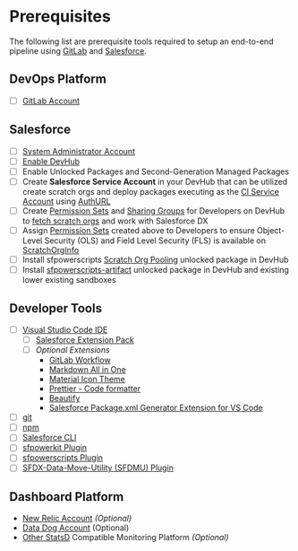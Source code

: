 # Prerequisites

The following list are prerequisite tools required to setup an end-to-end pipeline using [GitLab](https://about.gitlab.com/free-trial/) and [Salesforce](https://www.salesforce.com/).‌

## DevOps Platform

* [ ] [​GitLab Account​](https://about.gitlab.com/free-trial/)

## Salesforce

* [ ] ​[System Administrator Account](https://help.salesforce.com/s/articleView?id=How-to-change-Administrators-1327365222554&language=en_US&r=https%3A%2F%2Fwww.google.com%2F&type=1)​
* [ ] ​[Enable DevHub](https://help.salesforce.com/s/articleView?id=sf.sfdx_setup_enable_devhub.htm&type=5)
* [ ] Enable ​Unlocked Packages and Second-Generation Managed Packages
* [ ] Create **Salesforce Service Account** in your DevHub that can be utilized create scratch orgs and deploy packages executing as the [CI Service Account](https://sfpowerscripts.dxatscale.io/getting-started/prerequisites#create-a-ci-service-user-in-production) using [AuthURL](https://developer.salesforce.com/docs/atlas.en-us.sfdx_cli_reference.meta/sfdx_cli_reference/cli_reference_auth_sfdxurl.htm)​
* [ ] Create [Permission Sets](https://developer.salesforce.com/docs/atlas.en-us.securityImplGuide.meta/securityImplGuide/perm_sets_overview.htm#:~:text=A%20permission%20set%20is%20a,access%20without%20changing%20their%20profiles.&text=Users%20can%20have%20only%20one,can%20have%20multiple%20permission%20sets.) and [Sharing Groups](https://sfpowerscripts.dxatscale.io/getting-started/prerequisites#grant-developers-access-to-scratch-org-pools) for Developers on DevHub to [fetch scratch orgs](https://github.com/Accenture/sfpowerkit/wiki/Getting-started-with-ScratchOrg-Pooling#4-fetch-scratch-org-from-a-pool) and work with Salesforce DX
* [ ] Assign [Permission Sets](https://developer.salesforce.com/docs/atlas.en-us.securityImplGuide.meta/securityImplGuide/perm_sets_overview.htm#:~:text=A%20permission%20set%20is%20a,access%20without%20changing%20their%20profiles.&text=Users%20can%20have%20only%20one,can%20have%20multiple%20permission%20sets.) created above to Developers to ensure Object-Level Security \(OLS\) and Field Level Security \(FLS\) is available on [ScratchOrgInfo](https://developer.salesforce.com/docs/atlas.en-us.api.meta/api/sforce_api_objects_scratchorginfo.htm)​
* [ ] Install sfpowerscripts [Scratch Org Pooling](https://github.com/Accenture/sfpowerscripts/tree/develop/prerequisites/scratchorgpool) unlocked package in DevHub
* [ ] Install [sfpowerscripts-artifact](https://github.com/Accenture/sfpowerscripts/tree/develop/prerequisites/sfpowerscripts-artifact) unlocked package in DevHub and existing lower existing sandboxes

## Developer Tools

* [ ] ​[Visual Studio Code IDE](https://code.visualstudio.com/download)​
  * [ ] ​[Salesforce Extension Pack](https://marketplace.visualstudio.com/items?itemName=salesforce.salesforcedx-vscode)​
  * [ ] _Optional Extensions_​
    * [GitLab Workflow](https://marketplace.visualstudio.com/items?itemName=GitLab.gitlab-workflow)
    * ​[Markdown All in One](https://marketplace.visualstudio.com/items?itemName=yzhang.markdown-all-in-one)​
    * ​[Material Icon Theme](https://marketplace.visualstudio.com/items?itemName=PKief.material-icon-theme)​
    * [​Prettier - Code formatter​](https://marketplace.visualstudio.com/items?itemName=esbenp.prettier-vscode)
    * ​[Beautify](https://marketplace.visualstudio.com/items?itemName=HookyQR.beautify)
    * [Salesforce Package.xml Generator Extension for VS Code](https://marketplace.visualstudio.com/items?itemName=VignaeshRamA.sfdx-package-xml-generator)​
* [ ] ​[git](https://git-scm.com/)
* [ ] [npm​](https://docs.npmjs.com/downloading-and-installing-node-js-and-npm)
* [ ] ​[Salesforce CLI](https://www.npmjs.com/package/sfdx-cli)​
* [ ] ​[sfpowerkit Plugin](https://github.com/dxatscale/sfpowerkit)​
* [ ] ​[sfpowerscripts Plugin](https://github.com/Accenture/sfpowerscripts)​
* [ ] ​[SFDX-Data-Move-Utility \(SFDMU\) Plugin](https://github.com/forcedotcom/SFDX-Data-Move-Utility)​

## Dashboard Platform

* ​[New Relic Account](https://newrelic.com/signup) _\(Optional\)_
* [Data Dog Account](https://www.datadoghq.com/) \(Optional\)
* [Other StatsD](https://github.com/statsd/statsd) Compatible Monitoring Platform _\(Optional\)_





